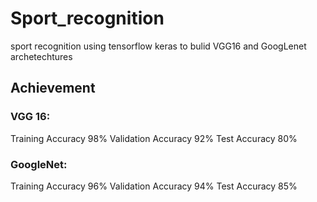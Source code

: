 # Sport_recognition
sport recognition using tensorflow keras  to bulid VGG16 and GoogLenet archetechtures
## Achievement 
### VGG 16: 
Training Accuracy 98%
Validation Accuracy 92%
Test Accuracy 80% 
### GoogleNet: 
Training Accuracy 96%
Validation Accuracy 94% 
Test Accuracy 85%
